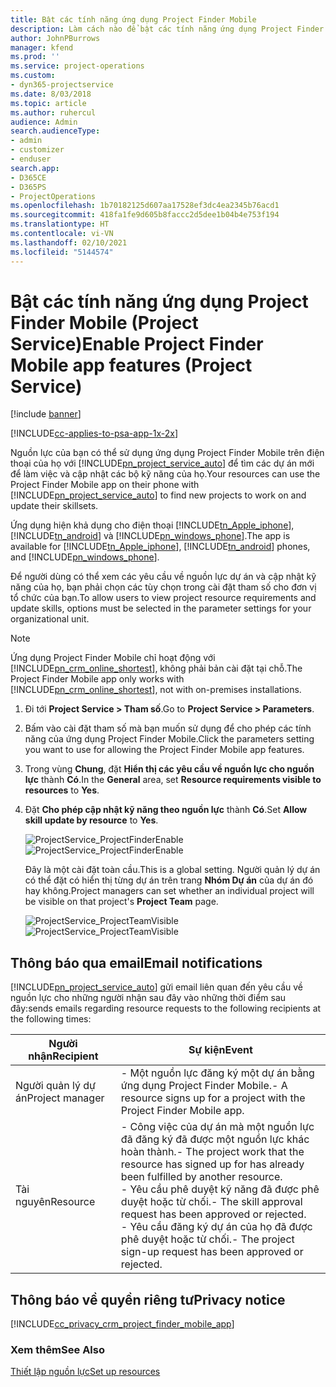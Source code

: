 ```yaml
---
title: Bật các tính năng ứng dụng Project Finder Mobile
description: Làm cách nào để bật các tính năng ứng dụng Project Finder Mobile cho Project Service
author: JohnPBurrows
manager: kfend
ms.prod: ''
ms.service: project-operations
ms.custom:
- dyn365-projectservice
ms.date: 8/03/2018
ms.topic: article
ms.author: ruhercul
audience: Admin
search.audienceType:
- admin
- customizer
- enduser
search.app:
- D365CE
- D365PS
- ProjectOperations
ms.openlocfilehash: 1b70182125d607aa17528ef3dc4ea2345b76acd1
ms.sourcegitcommit: 418fa1fe9d605b8faccc2d5dee1b04b4e753f194
ms.translationtype: HT
ms.contentlocale: vi-VN
ms.lasthandoff: 02/10/2021
ms.locfileid: "5144574"
---
```

# <a name="enable-project-finder-mobile-app-features-project-service"></a><span data-ttu-id="cb8c1-103">Bật các tính năng ứng dụng Project Finder Mobile (Project Service)</span><span class="sxs-lookup"><span data-stu-id="cb8c1-103">Enable Project Finder Mobile app features (Project Service)</span></span>

[!include [banner](../includes/psa-now-project-operations.md)]

[!INCLUDE[cc-applies-to-psa-app-1x-2x](../includes/cc-applies-to-psa-app-1x-2x.md)]

<span data-ttu-id="cb8c1-104">Nguồn lực của bạn có thể sử dụng ứng dụng Project Finder Mobile trên điện thoại của họ với [!INCLUDE[pn_project_service_auto](../includes/pn-project-service-auto.md)] để tìm các dự án mới để làm việc và cập nhật các bộ kỹ năng của họ.</span><span class="sxs-lookup"><span data-stu-id="cb8c1-104">Your resources can use the Project Finder Mobile app on their phone with [!INCLUDE[pn_project_service_auto](../includes/pn-project-service-auto.md)] to find new projects to work on and update their skillsets.</span></span>  
  
 <span data-ttu-id="cb8c1-105">Ứng dụng hiện khả dụng cho điện thoại [!INCLUDE[tn_Apple_iphone](../includes/tn-apple-iphone.md)], [!INCLUDE[tn_android](../includes/tn-android.md)] và [!INCLUDE[pn_windows_phone](../includes/pn-windows-phone.md)].</span><span class="sxs-lookup"><span data-stu-id="cb8c1-105">The app is available for [!INCLUDE[tn_Apple_iphone](../includes/tn-apple-iphone.md)], [!INCLUDE[tn_android](../includes/tn-android.md)] phones, and [!INCLUDE[pn_windows_phone](../includes/pn-windows-phone.md)].</span></span>  
    
 <span data-ttu-id="cb8c1-106">Để người dùng có thể xem các yêu cầu về nguồn lực dự án và cập nhật kỹ năng của họ, bạn phải chọn các tùy chọn trong cài đặt tham số cho đơn vị tổ chức của bạn.</span><span class="sxs-lookup"><span data-stu-id="cb8c1-106">To allow users to view project resource requirements and update skills, options must be selected in the parameter settings for your organizational unit.</span></span>
  
> [!NOTE]
>  <span data-ttu-id="cb8c1-107">Ứng dụng Project Finder Mobile chỉ hoạt động với [!INCLUDE[pn_crm_online_shortest](../includes/pn-crm-online-shortest.md)], không phải bản cài đặt tại chỗ.</span><span class="sxs-lookup"><span data-stu-id="cb8c1-107">The Project Finder Mobile app only works with [!INCLUDE[pn_crm_online_shortest](../includes/pn-crm-online-shortest.md)], not with on-premises installations.</span></span>  
  
1. <span data-ttu-id="cb8c1-108">Đi tới **Project Service > Tham số**.</span><span class="sxs-lookup"><span data-stu-id="cb8c1-108">Go to **Project Service > Parameters**.</span></span>  
  
2. <span data-ttu-id="cb8c1-109">Bấm vào cài đặt tham số mà bạn muốn sử dụng để cho phép các tính năng của ứng dụng Project Finder Mobile.</span><span class="sxs-lookup"><span data-stu-id="cb8c1-109">Click the parameters setting you want to use for allowing the Project Finder Mobile app features.</span></span>  
  
3. <span data-ttu-id="cb8c1-110">Trong vùng **Chung**, đặt **Hiển thị các yêu cầu về nguồn lực cho nguồn lực** thành **Có**.</span><span class="sxs-lookup"><span data-stu-id="cb8c1-110">In the **General** area, set **Resource requirements visible to resources** to **Yes**.</span></span>  
  
4. <span data-ttu-id="cb8c1-111">Đặt **Cho phép cập nhật kỹ năng theo nguồn lực** thành **Có**.</span><span class="sxs-lookup"><span data-stu-id="cb8c1-111">Set **Allow skill update by resource** to **Yes**.</span></span>  
  
   <span data-ttu-id="cb8c1-112">![ProjectService_ProjectFinderEnable](../psa/media/project-service-project-finder-enable.png "ProjectService_ProjectFinderEnable")</span><span class="sxs-lookup"><span data-stu-id="cb8c1-112">![ProjectService_ProjectFinderEnable](../psa/media/project-service-project-finder-enable.png "ProjectService_ProjectFinderEnable")</span></span>  
  
   <span data-ttu-id="cb8c1-113">Đây là một cài đặt toàn cầu.</span><span class="sxs-lookup"><span data-stu-id="cb8c1-113">This is a global setting.</span></span> <span data-ttu-id="cb8c1-114">Người quản lý dự án có thể đặt có hiển thị từng dự án trên trang **Nhóm Dự án** của dự án đó hay không.</span><span class="sxs-lookup"><span data-stu-id="cb8c1-114">Project managers can set whether an individual project will be visible on that project's **Project Team** page.</span></span>  
  
   <span data-ttu-id="cb8c1-115">![ProjectService_ProjectTeamVisible](../psa/media/project-service-project-team-visible.png "ProjectService_ProjectTeamVisible")</span><span class="sxs-lookup"><span data-stu-id="cb8c1-115">![ProjectService_ProjectTeamVisible](../psa/media/project-service-project-team-visible.png "ProjectService_ProjectTeamVisible")</span></span>  
  
## <a name="email-notifications"></a><span data-ttu-id="cb8c1-116">Thông báo qua email</span><span class="sxs-lookup"><span data-stu-id="cb8c1-116">Email notifications</span></span>  
 [!INCLUDE[pn_project_service_auto](../includes/pn-project-service-auto.md)] <span data-ttu-id="cb8c1-117">gửi email liên quan đến yêu cầu về nguồn lực cho những người nhận sau đây vào những thời điểm sau đây:</span><span class="sxs-lookup"><span data-stu-id="cb8c1-117">sends emails regarding resource requests to the following recipients at the following times:</span></span>  
  
|<span data-ttu-id="cb8c1-118">Người nhận</span><span class="sxs-lookup"><span data-stu-id="cb8c1-118">Recipient</span></span>|<span data-ttu-id="cb8c1-119">Sự kiện</span><span class="sxs-lookup"><span data-stu-id="cb8c1-119">Event</span></span>|  
|---------------|-----------|  
|<span data-ttu-id="cb8c1-120">Người quản lý dự án</span><span class="sxs-lookup"><span data-stu-id="cb8c1-120">Project manager</span></span>|<span data-ttu-id="cb8c1-121">- Một nguồn lực đăng ký một dự án bằng ứng dụng Project Finder Mobile.</span><span class="sxs-lookup"><span data-stu-id="cb8c1-121">- A resource signs up for a project with the Project Finder Mobile app.</span></span>|  
|<span data-ttu-id="cb8c1-122">Tài nguyên</span><span class="sxs-lookup"><span data-stu-id="cb8c1-122">Resource</span></span>|<span data-ttu-id="cb8c1-123">- Công việc của dự án mà một nguồn lực đã đăng ký đã được một nguồn lực khác hoàn thành.</span><span class="sxs-lookup"><span data-stu-id="cb8c1-123">- The project work that the resource has signed up for has already been fulfilled by another resource.</span></span><br /><span data-ttu-id="cb8c1-124">- Yêu cầu phê duyệt kỹ năng đã được phê duyệt hoặc từ chối.</span><span class="sxs-lookup"><span data-stu-id="cb8c1-124">- The skill approval request has been approved or rejected.</span></span><br /><span data-ttu-id="cb8c1-125">- Yêu cầu đăng ký dự án của họ đã được phê duyệt hoặc từ chối.</span><span class="sxs-lookup"><span data-stu-id="cb8c1-125">- The project sign-up request has been approved or rejected.</span></span>|  
  
## <a name="privacy-notice"></a><span data-ttu-id="cb8c1-126">Thông báo về quyền riêng tư</span><span class="sxs-lookup"><span data-stu-id="cb8c1-126">Privacy notice</span></span>  
 [!INCLUDE[cc_privacy_crm_project_finder_mobile_app](../includes/cc-privacy-crm-project-finder-mobile-app.md)]  
  
### <a name="see-also"></a><span data-ttu-id="cb8c1-127">Xem thêm</span><span class="sxs-lookup"><span data-stu-id="cb8c1-127">See Also</span></span>  
 [<span data-ttu-id="cb8c1-128">Thiết lập nguồn lực</span><span class="sxs-lookup"><span data-stu-id="cb8c1-128">Set up resources</span></span>](../psa/set-up-resources.md)
